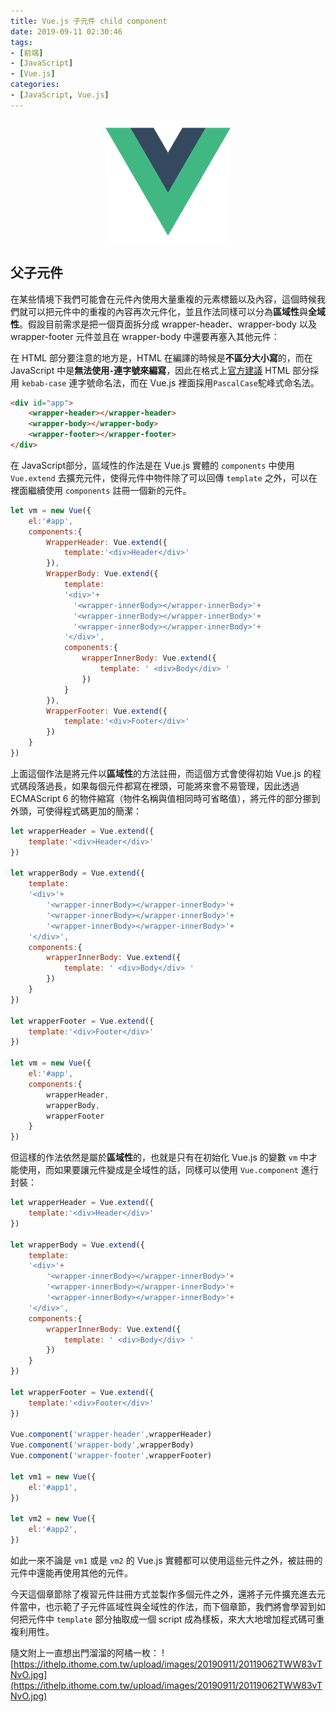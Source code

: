 ```yaml
---
title: Vue.js 子元件 child component
date: 2019-09-11 02:30:46
tags:
- [前端]
- [JavaScript]
- [Vue.js]
categories: 
- [JavaScript, Vue.js]
---
```


<div style="display:flex;justify-content:center;">
  <img style="object-fit:cover;" alt="vue-logo" src='/images/vue-logo.png' width='200px' height='200px' />
</div>

## 父子元件
在某些情境下我們可能會在元件內使用大量重複的元素標籤以及內容，這個時候我們就可以把元件中的重複的內容再次元件化，並且作法同樣可以分為**區域性**與**全域性**。假設目前需求是把一個頁面拆分成 wrapper-header、wrapper-body 以及 wrapper-footer 元件並且在 wrapper-body 中還要再塞入其他元件：

在 HTML 部分要注意的地方是，HTML 在編譯的時候是**不區分大小寫**的，而在 JavaScript 中是**無法使用`-`連字號來編寫**，因此在格式上[官方建議](https://cn.vuejs.org/v2/style-guide/#%E6%A8%A1%E6%9D%BF%E4%B8%AD%E7%9A%84%E7%BB%84%E4%BB%B6%E5%90%8D%E5%A4%A7%E5%B0%8F%E5%86%99-%E5%BC%BA%E7%83%88%E6%8E%A8%E8%8D%90) HTML 部分採用 `kebab-case` 連字號命名法，而在 Vue.js 裡面採用`PascalCase`駝峰式命名法。

```html
<div id="app">
    <wrapper-header></wrapper-header>
    <wrapper-body></wrapper-body>
    <wrapper-footer></wrapper-footer>
</div>
```

<!--more-->

在 JavaScript部分，區域性的作法是在 Vue.js 實體的 `components` 中使用 `Vue.extend` 去擴充元件，使得元件中物件除了可以回傳 `template` 之外，可以在裡面繼續使用 `components` 註冊一個新的元件。

```javascript
let vm = new Vue({
    el:'#app',
    components:{
        WrapperHeader: Vue.extend({
            template:'<div>Header</div>'
        }),
        WrapperBody: Vue.extend({
            template:
            '<div>'+
              '<wrapper-innerBody></wrapper-innerBody>'+
              '<wrapper-innerBody></wrapper-innerBody>'+
              '<wrapper-innerBody></wrapper-innerBody>'+
            '</div>',
            components:{
                wrapperInnerBody: Vue.extend({
                    template: ' <div>Body</div> '
                })
            }
        }),
        WrapperFooter: Vue.extend({
            template:'<div>Footer</div>'
        })
    }
})

```

上面這個作法是將元件以**區域性**的方法註冊，而這個方式會使得初始 Vue.js 的程式碼段落過長，如果每個元件都寫在裡頭，可能將來會不易管理，因此透過 ECMAScript 6 的物件縮寫（物件名稱與值相同時可省略值），將元件的部分挪到外頭，可使得程式碼更加的簡潔：

```javascript
let wrapperHeader = Vue.extend({
    template:'<div>Header</div>'
})

let wrapperBody = Vue.extend({
    template:
    '<div>'+
        '<wrapper-innerBody></wrapper-innerBody>'+
        '<wrapper-innerBody></wrapper-innerBody>'+
        '<wrapper-innerBody></wrapper-innerBody>'+
    '</div>',
    components:{
        wrapperInnerBody: Vue.extend({
            template: ' <div>Body</div> '
        })
    }
})

let wrapperFooter = Vue.extend({
    template:'<div>Footer</div>'
})

let vm = new Vue({
    el:'#app',
    components:{
        wrapperHeader,
        wrapperBody,
        wrapperFooter
    }
})
```

但這樣的作法依然是屬於**區域性**的，也就是只有在初始化 Vue.js 的變數 `vm` 中才能使用，而如果要讓元件變成是全域性的話，同樣可以使用 `Vue.component` 進行封裝：

```javascript
let wrapperHeader = Vue.extend({
    template:'<div>Header</div>'
})

let wrapperBody = Vue.extend({
    template:
    '<div>'+
        '<wrapper-innerBody></wrapper-innerBody>'+
        '<wrapper-innerBody></wrapper-innerBody>'+
        '<wrapper-innerBody></wrapper-innerBody>'+
    '</div>',
    components:{
        wrapperInnerBody: Vue.extend({
            template: ' <div>Body</div> '
        })
    }
})

let wrapperFooter = Vue.extend({
    template:'<div>Footer</div>'
})

Vue.component('wrapper-header',wrapperHeader)
Vue.component('wrapper-body',wrapperBody)
Vue.component('wrapper-footer',wrapperFooter)

let vm1 = new Vue({
    el:'#app1',
})

let vm2 = new Vue({
    el:'#app2',
})
```
如此一來不論是 `vm1` 或是 `vm2` 的 Vue.js 實體都可以使用這些元件之外，被註冊的元件中還能再使用其他的元件。

今天這個章節除了複習元件註冊方式並製作多個元件之外，還將子元件擴充進去元件當中，也示範了子元件區域性與全域性的作法，而下個章節，我們將會學習到如何把元件中 `template` 部分抽取成一個 script 成為樣板，來大大地增加程式碼可重複利用性。

隨文附上一直想出門溜溜的阿橘一枚：
![https://ithelp.ithome.com.tw/upload/images/20190911/20119062TWW83vTNvO.jpg](https://ithelp.ithome.com.tw/upload/images/20190911/20119062TWW83vTNvO.jpg)
